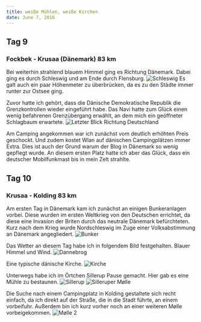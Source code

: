 ```yaml
---
title: weiße Mühlen, weiße Kirchen
date: June 7, 2016
---
```


Tag 9
-----
### Fockbek - Krusaa (Dänemark) 83 km
Bei weiterhin strahlend blauem Himmel ging es Richtung Dänemark.
Dabei ging es durch Schleswig und am Ende durch Flensburg.
![Schleswig](../images/tag9_1.jpg)
Es galt auch ein paar Höhenmeter zu überbrücken, da es zu den Städte immer runter zur Ostsee ging.

Zuvor hatte ich gehört, dass die Dänische Demokratische Republik die Grenzkontrollen wieder eingeführt habe.
Das Navi hatte zum Glück einen wenig befahrenen Grenzübergang erwählt, an dem mich ein geöffneter Schlagbaum erwartete.
![Letzter Blick Richtung Deutschland](../images/tag9_2.jpg)

Am Camping angekommen war ich zunächst vom deutlich erhöhten Preis geschockt.
Und zudem kostet Wlan auf dänischen Campingplätzen immer Extra.
Dies ist auch der Grund warum der Blog in Dänemark so wenig gepflegt wurde.
An diesem ersten Platz hatte ich aber das Glück, dass ein deutscher Mobilfunkmast bis in mein Zelt strahlte.

Tag 10
-----
### Krusaa - Kolding 83 km
Am ersten Tag in Dänemark kam ich zunächst an einigen Bunkeranlagen vorbei.
Diese wurden im ersten Weltkrieg von den Deutschen errichtet, da diese eine Invasion der Briten durch das neutrale Dänemark befürchteten.
Kurz nach dem Krieg wurde Nordschleswig im Zuge einer Volksabstimmung an Dänemark angegliedert.
![Bunker](../images/tag10_1.jpg)

Das Wetter an diesem Tag habe ich in folgendem Bild festgehalten. Blauer Himmel und Wind.
![Dannebrog](../images/tag10_2.jpg)

Eine typische dänische Kirche.
![Kirche](../images/tag10_3.jpg)

Unterwegs habe ich im Örtchen Sillerup Pause gemacht.
Hier gab es eine Mühle zu bestaunen.
![Sillerup](../images/tag10_4.jpg)
![Silleruper Mølle](../images/tag10_5.jpg)

Die Suche nach einem Campingplatz in Kolding gestaltete sich recht einfach, da ich direkt auf der Straße, die in die Stadt führte, an einem vorbeifuhr.
Außerdem bin ich kurz vorher noch an einer weiteren Mølle vorbeigekommen.
![Mølle 2](../images/tag10_6.jpg)
